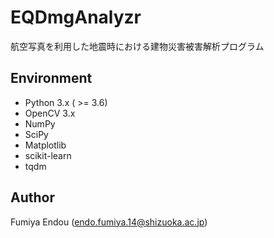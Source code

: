 # EQDmgAnalyzr

航空写真を利用した地震時における建物災害被害解析プログラム

## Environment
- Python 3.x ( >= 3.6)
- OpenCV 3.x
- NumPy
- SciPy
- Matplotlib
- scikit-learn
- tqdm

## Author

Fumiya Endou (endo.fumiya.14@shizuoka.ac.jp)

